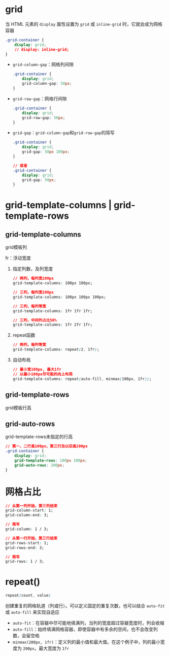 # grid

当 HTML 元素的 `display` 属性设置为 `grid` 或 `inline-grid` 时，它就会成为网格容器

```css
.grid-container {
	display: grid;
    // display: inline-grid;
}
```

- `grid-column-gap`：网格列间隙

  ```css
  .grid-container {
      display: grid;
      grid-column-gap: 50px;
  }
  ```

- `grid-row-gap`：网格行间隙

  ```css
  .grid-container {
      display: grid;
      grid-row-gap: 50px;
  }
  ```

- `grid-gap`：`grid-column-gap`和`grid-row-gap`的简写

  ```css
  .grid-container {
      display: grid;
      grid-gap: 50px 100px;
  }
  
  // 或者
  .grid-container {
      display: grid;
      grid-gap: 50px;
  }
  ```

   

# grid-template-columns | grid-template-rows

## grid-template-columns

grid模板列

fr：浮动宽度

1. 指定列数，及列宽度

   ```css
   // 两列，每列宽100px
   grid-template-columns: 100px 100px;
   
   // 三列，每列宽100px
   grid-template-columns: 100px 100px 100px;
   
   // 三列，每列等宽
   grid-template-columns: 1fr 1fr 1fr;
   
   // 三列，中间列占比50%
   grid-template-columns: 1fr 2fr 1fr;
   ```

2. repeat函数

   ```css
   // 两列，每列等宽
   grid-template-columns: repeat(2, 1fr);
   ```

3. 自动布局

   ```css
   // 最小宽100px, 最大1fr
   // 以最小100px尽可能的向上布局
   grid-template-columns: repeat(auto-fill, minmax(100px, 1fr));
   ```

   

## grid-template-rows

grid模板行高



## grid-auto-rows

grid-template-rows未指定的行高

```css
// 第一、二行高100px，第三行及以后高200px
.grid-container {
    display: grid;
    grid-template-rows: 100px 100px;
    grid-auto-rows: 200px;
}
```



# 网格占比

```css
// 从第一列开始，第三列结束
grid-column-start: 1;
grid-column-end: 3;

// 简写
grid-column: 1 / 3;
```

```css
// 从第一行开始，第三行结束
grid-rows-start: 1;
grid-rows-end: 3;

// 简写
grid-rows: 1 / 3;
```



# repeat()

```css
repeat(count, value)
```

创建重复的网格轨道（列或行）。可以定义固定的重复次数，也可以结合 `auto-fit` 或 `auto-fill` 来实现自适应

- `auto-fit`：在容器中尽可能地填满列，当列的宽度超过容器宽度时，列会收缩
- `auto-fill`：始终填满网格容器，即使容器中有多余的空间，也不会改变列数，会留空格
- `minmax(200px, 1fr)`：定义列的最小值和最大值。在这个例子中，列的最小宽度为 `200px`，最大宽度为 `1fr`

